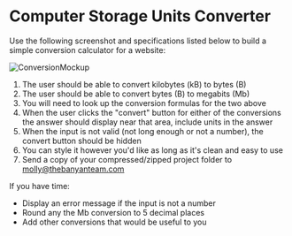 # Computer Storage Units Converter

Use the following screenshot and specifications listed below to build a simple conversion calculator for a website:

![ConversionMockup](https://code.mollyshewchuk.com/resources/converter.jpg)
1. The user should be able to convert kilobytes (kB) to bytes (B)
2. The user should be able to convert bytes (B) to megabits (Mb)
3. You will need to look up the conversion formulas for the two above
4. When the user clicks the "convert" button for either of the conversions the answer should display near that area, include units in the answer
5. When the input is not valid (not long enough or not a number), the convert button should be hidden
6. You can style it however you'd like as long as it's clean and easy to use
7. Send a copy of your compressed/zipped project folder to molly@thebanyanteam.com


If you have time:
* Display an error message if the input is not a number
* Round any the Mb conversion to 5 decimal places
* Add other conversions that would be useful to you